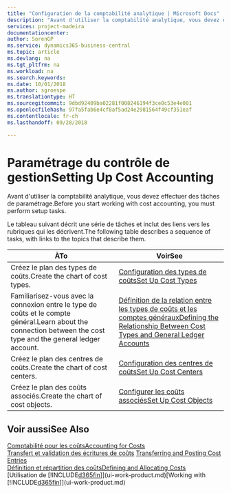 ```yaml
---
title: "Configuration de la comptabilité analytique | Microsoft Docs"
description: "Avant d'utiliser la comptabilité analytique, vous devez effectuer des tâches de paramétrage."
services: project-madeira
documentationcenter: 
author: SorenGP
ms.service: dynamics365-business-central
ms.topic: article
ms.devlang: na
ms.tgt_pltfrm: na
ms.workload: na
ms.search.keywords: 
ms.date: 10/01/2018
ms.author: sgroespe
ms.translationtype: HT
ms.sourcegitcommit: 9dbd92409ba02281f008246194f3ce0c53e4e001
ms.openlocfilehash: 97fa5fab6e4cf8af5ad24e2981564f49cf351eaf
ms.contentlocale: fr-ch
ms.lasthandoff: 09/28/2018

---
```

# <a name="setting-up-cost-accounting"></a><span data-ttu-id="8cb5b-103">Paramétrage du contrôle de gestion</span><span class="sxs-lookup"><span data-stu-id="8cb5b-103">Setting Up Cost Accounting</span></span>
<span data-ttu-id="8cb5b-104">Avant d'utiliser la comptabilité analytique, vous devez effectuer des tâches de paramétrage.</span><span class="sxs-lookup"><span data-stu-id="8cb5b-104">Before you start working with cost accounting, you must perform setup tasks.</span></span>  

 <span data-ttu-id="8cb5b-105">Le tableau suivant décrit une série de tâches et inclut des liens vers les rubriques qui les décrivent.</span><span class="sxs-lookup"><span data-stu-id="8cb5b-105">The following table describes a sequence of tasks, with links to the topics that describe them.</span></span>

|<span data-ttu-id="8cb5b-106">À</span><span class="sxs-lookup"><span data-stu-id="8cb5b-106">To</span></span>|<span data-ttu-id="8cb5b-107">Voir</span><span class="sxs-lookup"><span data-stu-id="8cb5b-107">See</span></span>|  
|--------|---------|  
|<span data-ttu-id="8cb5b-108">Créez le plan des types de coûts.</span><span class="sxs-lookup"><span data-stu-id="8cb5b-108">Create the chart of cost types.</span></span>|[<span data-ttu-id="8cb5b-109">Configuration des types de coûts</span><span class="sxs-lookup"><span data-stu-id="8cb5b-109">Set Up Cost Types</span></span>](finance-how-to-set-up-cost-types.md)|  
|<span data-ttu-id="8cb5b-110">Familiarisez-vous avec la connexion entre le type de coûts et le compte général.</span><span class="sxs-lookup"><span data-stu-id="8cb5b-110">Learn about the connection between the cost type and the general ledger account.</span></span>|[<span data-ttu-id="8cb5b-111">Définition de la relation entre les types de coûts et les comptes généraux</span><span class="sxs-lookup"><span data-stu-id="8cb5b-111">Defining the Relationship Between Cost Types and General Ledger Accounts</span></span>](finance-defining-the-relationship-between-cost-types-and-general-ledger-accounts.md)|  
|<span data-ttu-id="8cb5b-112">Créez le plan des centres de coûts.</span><span class="sxs-lookup"><span data-stu-id="8cb5b-112">Create the chart of cost centers.</span></span>|[<span data-ttu-id="8cb5b-113">Configuration des centres de coûts</span><span class="sxs-lookup"><span data-stu-id="8cb5b-113">Set Up Cost Centers</span></span>](finance-how-to-set-up-cost-centers.md)|  
|<span data-ttu-id="8cb5b-114">Créez le plan des coûts associés.</span><span class="sxs-lookup"><span data-stu-id="8cb5b-114">Create the chart of cost objects.</span></span>|[<span data-ttu-id="8cb5b-115">Configurer les coûts associés</span><span class="sxs-lookup"><span data-stu-id="8cb5b-115">Set Up Cost Objects</span></span>](finance-how-to-set-up-cost-objects.md)|  

## <a name="see-also"></a><span data-ttu-id="8cb5b-116">Voir aussi</span><span class="sxs-lookup"><span data-stu-id="8cb5b-116">See Also</span></span>  
[<span data-ttu-id="8cb5b-117">Comptabilité pour les coûts</span><span class="sxs-lookup"><span data-stu-id="8cb5b-117">Accounting for Costs</span></span>](finance-manage-cost-accounting.md)  
<span data-ttu-id="8cb5b-118">[Transfert et validation des écritures de coûts](finance-transfer-and-post-cost-entries.md) </span><span class="sxs-lookup"><span data-stu-id="8cb5b-118">[Transferring and Posting Cost Entries](finance-transfer-and-post-cost-entries.md) </span></span>  
[<span data-ttu-id="8cb5b-119">Définition et répartition des coûts</span><span class="sxs-lookup"><span data-stu-id="8cb5b-119">Defining and Allocating Costs</span></span>](finance-define-and-allocate-costs.md)  
<span data-ttu-id="8cb5b-120">[Utilisation de [!INCLUDE[d365fin](includes/d365fin_md.md)]](ui-work-product.md)</span><span class="sxs-lookup"><span data-stu-id="8cb5b-120">[Working with [!INCLUDE[d365fin](includes/d365fin_md.md)]](ui-work-product.md)</span></span>

